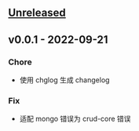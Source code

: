 <a name="unreleased"></a>
## [Unreleased]


<a name="v0.0.1"></a>
## v0.0.1 - 2022-09-21
### Chore
- 使用 chglog 生成 changelog

### Fix
- 适配 mongo 错误为 crud-core 错误


[Unreleased]: https://github.com/duolacloud/crud-core-mongo/compare/v0.0.1...HEAD

